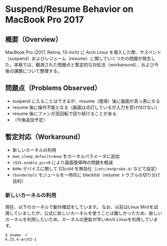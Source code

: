 # Suspend/Resume Behavior on MacBook Pro 2017

## 概要（Overview）

MacBook Pro (2017, Retina, 13-inch) に Arch Linux を導入した際、サスペンド（suspend）およびレジューム（resume）に関していくつかの問題が発生した。本稿では、観測された問題点と暫定的な対処法（workaround）、および今後の課題について整理する。

## 問題点（Problems Observed）

- suspend に入ることはできるが、resume（復帰）後に画面が真っ黒になる
- resume 後に操作不能となる（画面は点灯しているが入力を受け付けない）
- resume 後にファンが高回転で回り続けることがある
- （今後追加予定）

## 暫定対応（Workaround）

- 新しいカーネルの利用
- `mem_sleep_default=deep` をカーネルパラメータに追加
- `i915.enable_psr=0` により画面復帰時の問題を軽減
- `NVMe` デバイスに関して D3cold を無効化（`/etc/modprobe.d/` などで設定）
- `thunderbolt` モジュールを一時的に blacklist（resume トラブルの切り分け目的）

### 新しいカーネルの利用

現在、以下のカーネルで動作確認をしています。
なお、以前はLinux Mintを試用していましたが、公式に新しいカーネルを使うことは難しかったため、新しいカーネルを利用したいため、カーネルの更新が早いArch Linuxを利用しています。

```
$ uname -r
6.15.4-arch2-1
```